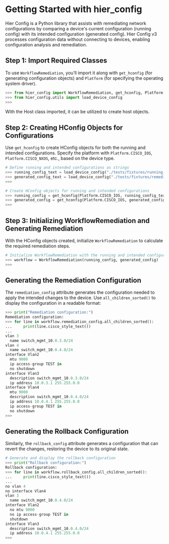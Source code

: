 # Getting Started with hier_config

Hier Config is a Python library that assists with remediating network configurations by comparing a device's current configuration (running config) with its intended configuration (generated config). Hier Config v3 processes configuration data without connecting to devices, enabling configuration analysis and remediation.

## Step 1: Import Required Classes

To use `WorkflowRemediation`, you’ll import it along with `get_hconfig` (for generating configuration objects) and `Platform` (for specifying the operating system driver).

```python
>>> from hier_config import WorkflowRemediation, get_hconfig, Platform
>>> from hier_config.utils import load_device_config
>>>
```

With the Host class imported, it can be utilized to create host objects.

## Step 2: Creating HConfig Objects for Configurations

Use `get_hconfig` to create HConfig objects for both the running and intended configurations. Specify the platform with `Platform.CISCO_IOS`, `Platform.CISCO_NXOS`, etc., based on the device type.

```python
# Define running and intended configurations as strings
>>> running_config_text = load_device_config("./tests/fixtures/running_config.conf")
>>> generated_config_text = load_device_config("./tests/fixtures/remediation_config.conf")
>>>

# Create HConfig objects for running and intended configurations
>>> running_config = get_hconfig(Platform.CISCO_IOS, running_config_text)
>>> generated_config = get_hconfig(Platform.CISCO_IOS, generated_config_text)
>>>
```

## Step 3: Initializing WorkflowRemediation and Generating Remediation

With the HConfig objects created, initialize `WorkflowRemediation` to calculate the required remediation steps.

```python
# Initialize WorkflowRemediation with the running and intended configurations
>>> workflow = WorkflowRemediation(running_config, generated_config)
>>>
```

## Generating the Remediation Configuration

The `remediation_config` attribute generates the configuration needed to apply the intended changes to the device. Use `all_children_sorted()` to display the configuration in a readable format:

```python
>>> print("Remediation configuration:")
Remediation configuration:
>>> for line in workflow.remediation_config.all_children_sorted():
...     print(line.cisco_style_text())
...
vlan 3
  name switch_mgmt_10.0.3.0/24
vlan 4
  name switch_mgmt_10.0.4.0/24
interface Vlan2
  mtu 9000
  ip access-group TEST in
  no shutdown
interface Vlan3
  description switch_mgmt_10.0.3.0/24
  ip address 10.0.3.1 255.255.0.0
interface Vlan4
  mtu 9000
  description switch_mgmt_10.0.4.0/24
  ip address 10.0.4.1 255.255.0.0
  ip access-group TEST in
  no shutdown
>>>
```

## Generating the Rollback Configuration

Similarly, the `rollback_config` attribute generates a configuration that can revert the changes, restoring the device to its original state.

```python
# Generate and display the rollback configuration
>>> print("Rollback configuration:")
Rollback configuration:
>>> for line in workflow.rollback_config.all_children_sorted():
...     print(line.cisco_style_text())
...
no vlan 4
no interface Vlan4
vlan 3
  name switch_mgmt_10.0.4.0/24
interface Vlan2
  no mtu 9000
  no ip access-group TEST in
  shutdown
interface Vlan3
  description switch_mgmt_10.0.4.0/24
  ip address 10.0.4.1 255.255.0.0
>>>
```